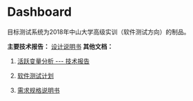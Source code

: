 # Dashboard

目标测试系统为2018年中山大学高级实训（软件测试方向）的制品。

**主要技术报告：**
[设计说明书](./docs/设计说明书.md)
**其他文档：**
1. [活跃变量分析 --- 技术报告](./docs/活跃变量分析%20—%20技术报告.md)

2. [软件测试计划](./docs/软件测试计划.md)

3. [需求规格说明书](./docs/需求规格说明书.md)
